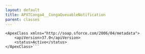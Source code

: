 ```yaml
---
layout: default
title: APXTConga4__CongaQueuableNotification
parent: classes
---
```


```<?xml version="1.0" encoding="UTF-8"?>
<ApexClass xmlns="http://soap.sforce.com/2006/04/metadata">
    <apiVersion>37.0</apiVersion>
    <status>Active</status>
</ApexClass>```
